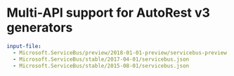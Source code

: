 # Multi-API support for AutoRest v3 generators

``` yaml $(enable-multi-api)
input-file:
  - Microsoft.ServiceBus/preview/2018-01-01-preview/servicebus-preview.json
  - Microsoft.ServiceBus/stable/2017-04-01/servicebus.json
  - Microsoft.ServiceBus/stable/2015-08-01/servicebus.json
```
